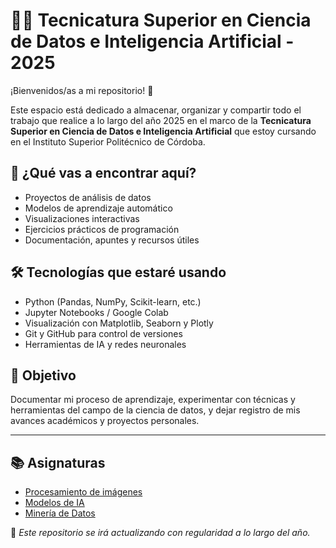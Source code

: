 # 👩‍💻 Tecnicatura Superior en Ciencia de Datos e Inteligencia Artificial - 2025

¡Bienvenidos/as a mi repositorio! 📂

Este espacio está dedicado a almacenar, organizar y compartir todo el trabajo que realice a lo largo del año 2025 en el marco de la **Tecnicatura Superior en Ciencia de Datos e Inteligencia Artificial** que estoy cursando en el Instituto Superior Politécnico de Córdoba.

## 📌 ¿Qué vas a encontrar aquí?

- Proyectos de análisis de datos
- Modelos de aprendizaje automático
- Visualizaciones interactivas
- Ejercicios prácticos de programación
- Documentación, apuntes y recursos útiles

## 🛠 Tecnologías que estaré usando

- Python (Pandas, NumPy, Scikit-learn, etc.)
- Jupyter Notebooks / Google Colab
- Visualización con Matplotlib, Seaborn y Plotly
- Git y GitHub para control de versiones
- Herramientas de IA y redes neuronales

## 🎯 Objetivo

Documentar mi proceso de aprendizaje, experimentar con técnicas y herramientas del campo de la ciencia de datos, y dejar registro de mis avances académicos y proyectos personales.

---
## 📚 Asignaturas

- [Procesamiento de imágenes](https://github.com/Lalita635/TSCDIA-2025/tree/main/Procesamiento_de_imagenes)
- [Modelos de IA](https://github.com/Lalita635/TSCDIA-2025/tree/main/Modeos_de_IA)
- [Minería de Datos](#)


📌 *Este repositorio se irá actualizando con regularidad a lo largo del año.*


